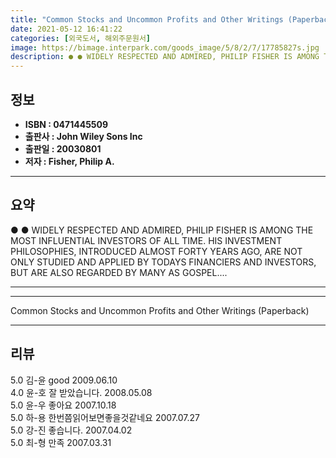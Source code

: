 ```yaml
---
title: "Common Stocks and Uncommon Profits and Other Writings (Paperback)"
date: 2021-05-12 16:41:22
categories: [외국도서, 해외주문원서]
image: https://bimage.interpark.com/goods_image/5/8/2/7/17785827s.jpg
description: ● ● WIDELY RESPECTED AND ADMIRED, PHILIP FISHER IS AMONG THE MOST INFLUENTIAL INVESTORS OF ALL TIME. HIS INVESTMENT PHILOSOPHIES, INTRODUCED ALMOST FORTY YEAR
---
```


## **정보**

- **ISBN : 0471445509**
- **출판사 : John Wiley   Sons Inc**
- **출판일 : 20030801**
- **저자 : Fisher, Philip A.**

------



## **요약**

●  ●  WIDELY RESPECTED AND ADMIRED, PHILIP FISHER IS AMONG THE MOST INFLUENTIAL INVESTORS OF ALL TIME. HIS INVESTMENT PHILOSOPHIES, INTRODUCED ALMOST FORTY YEARS AGO, ARE NOT ONLY STUDIED AND APPLIED BY TODAYS FINANCIERS AND INVESTORS, BUT ARE ALSO REGARDED BY MANY AS GOSPEL.... 

------



------


Common Stocks and Uncommon Profits and Other Writings (Paperback) 

------


## **리뷰** 

5.0 김-윤 good 2009.06.10 <br/>4.0 윤-호 잘 받았습니다. 2008.05.08 <br/>5.0 윤-우 좋아요 2007.10.18 <br/>5.0 하-용 한번쯤읽어보면좋을것같네요 2007.07.27 <br/>5.0 강-진 좋습니다. 2007.04.02 <br/>5.0 최-형 만족 2007.03.31 <br/>